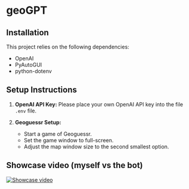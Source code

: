 # geoGPT

## Installation

This project relies on the following dependencies:

- OpenAI
- PyAutoGUI
- python-dotenv

## Setup Instructions

1. **OpenAI API Key:** Please place your own OpenAI API key into the file `.env` file.

2. **Geoguessr Setup:**
   - Start a game of Geoguessr.
   - Set the game window to full-screen.
   - Adjust the map window size to the second smallest option.

## Showcase video (myself vs the bot)

[![Showcase video](https://img.youtube.com/vi/YKuG_BVgQZI/0.jpg)](https://www.youtube.com/watch?v=YKuG_BVgQZI)
